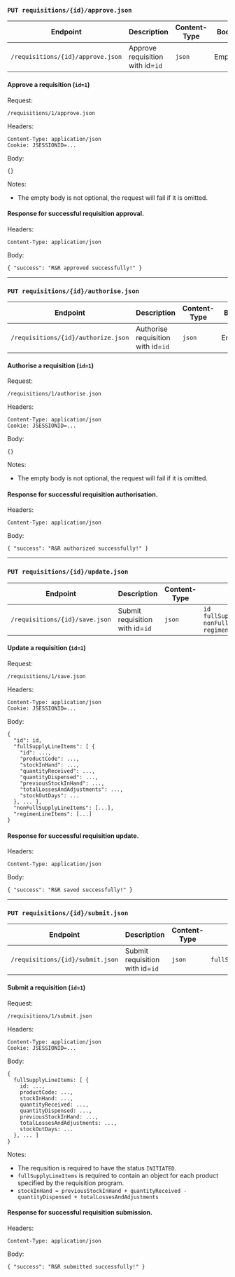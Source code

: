 <div id='put-approve'/>

### `PUT requisitions/{id}/approve.json`

| Endpoint                          | Description                      | Content-Type | Body   |
| --------------------------------- | -------------------------------- | ------------ | ------ |
| `/requisitions/{id}/approve.json` | Approve requisition with id=`id` | `json`       | Empty. |

#### Approve a requisition (`id=1`)

Request:

```
/requisitions/1/approve.json
```

Headers:

```
Content-Type: application/json
Cookie: JSESSIONID=...
```

Body:

```
{}
```

Notes:

- The empty body is not optional, the request will fail if it is omitted.

#### Response for successful requisition approval.

Headers:

```
Content-Type: application/json
```

Body:

```
{ "success": "R&R approved successfully!" }
```

---

<div id='put-authorise'/>

### `PUT requisitions/{id}/authorise.json`

| Endpoint                            | Description                        | Content-Type | Body   |
| ----------------------------------- | ---------------------------------- | ------------ | ------ |
| `/requisitions/{id}/authorize.json` | Authorise requisition with id=`id` | `json`       | Empty. |

#### Authorise a requisition (`id=1`)

Request:

```
/requisitions/1/authorise.json
```

Headers:

```
Content-Type: application/json
Cookie: JSESSIONID=...
```

Body:

```
{}
```

Notes:

- The empty body is not optional, the request will fail if it is omitted.

#### Response for successful requisition authorisation.

Headers:

```
Content-Type: application/json
```

Body:

```
{ "success": "R&R authorized successfully!" }
```

---

<div id='put-update'/>

### `PUT requisitions/{id}/update.json`

| Endpoint                       | Description                     | Content-Type | Body                                                                            |
| ------------------------------ | ------------------------------- | ------------ | ------------------------------------------------------------------------------- |
| `/requisitions/{id}/save.json` | Submit requisition with id=`id` | `json`       | `id`<br>`fullSupplyLineItems`<br>`nonFullSupplyLineItems`<br>`regimenLineItems` |

#### Update a requisition (`id=1`)

Request:

```
/requisitions/1/save.json
```

Headers:

```
Content-Type: application/json
Cookie: JSESSIONID=...
```

Body:

```
{
  "id": id,
  "fullSupplyLineItems": [ {
    "id": ...,
    "productCode": ...,
    "stockInHand": ...,
    "quantityReceived": ...,
    "quantityDispensed": ...,
    "previousStockInHand": ...,
    "totalLossesAndAdjustments": ...,
    "stockOutDays": ...
  }, ... ],
  "nonFullSupplyLineItems": [...],
  "regimenLineItems": [...]
}
```

#### Response for successful requisition update.

Headers:

```
Content-Type: application/json
```

Body:

```
{ "success": "R&R saved successfully!" }
```

---

<div id='put-submit'/>

### `PUT requisitions/{id}/submit.json`

| Endpoint                         | Description                     | Content-Type | Body                  |
| -------------------------------- | ------------------------------- | ------------ | --------------------- |
| `/requisitions/{id}/submit.json` | Submit requisition with id=`id` | `json`       | `fullSupplyLineItems` |

#### Submit a requisition (`id=1`)

Request:

```
/requisitions/1/submit.json
```

Headers:

```
Content-Type: application/json
Cookie: JSESSIONID=...
```

Body:

```
{
  fullSupplyLineItems: [ {
    id: ...,
    productCode: ...,
    stockInHand: ...,
    quantityReceived: ...,
    quantityDispensed: ...,
    previousStockInHand: ...,
    totalLossesAndAdjustments: ...,
    stockOutDays: ...
  }, ... ]
}
```

Notes:

- The requsition is required to have the status `INITIATED`.
- `fullSupplyLineItems` is required to contain an object for each product specified by the requisition program.
- `stockInHand = previousStockInHand + quantityReceived - quantityDispensed + totalLossesAndAdjustments`

#### Response for successful requisition submission.

Headers:

```
Content-Type: application/json
```

Body:

```
{ "success": "R&R submitted successfully!" }
```

